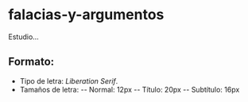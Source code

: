 # falacias-y-argumentos
Estudio...

## Formato:

- Tipo de letra: _Liberation Serif_.
- Tamaños de letra:
-- Normal: 12px
-- Título: 20px
-- Subtítulo: 16px
